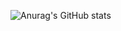 ![Anurag's GitHub stats](https://github-readme-stats.vercel.app/api?username=yujeong1789&show_icons=true&theme=vue)
